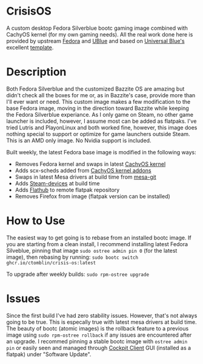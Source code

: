 # CrisisOS 

A custom desktop Fedora Silverblue bootc gaming image combined with CachyOS kernel (for my own gaming needs). All the real work done here is provided by upstream [Fedora](https://fedoraproject.org/atomic-desktops/silverblue/) and [UBlue](https://universal-blue.org/) and based on [Universal Blue's](https://github.com/ublue-os) excellent [template](https://github.com/ublue-os/image-template).

# Description
Both Fedora Silverblue and the customized Bazzite OS are amazing but didn't check all the boxes for me or, as in Bazzite's case, provide more than I'll ever want or need.
This custom image makes a few modification to the base Fedora image, moving in the direction toward Bazzite while keeping the Fedora Silverblue experiance.
As I only game on Steam, no other game launcher is included, however, I assume most can be added as flatpaks. I've tried Lutris and PlayonLinux and both worked fine, however, this image does nothing special to support or optimize for game launchers outside Steam.
This is an AMD only image. No Nvidia support is included.

Built weekly, the latest Fedora base image is modified in the following ways:
- Removes Fedora kernel and swaps in latest [CachyOS kernel](https://copr.fedorainfracloud.org/coprs/bieszczaders/kernel-cachyos/) 
- Adds scx-scheds added from [CachyOS kernel addons](https://copr.fedorainfracloud.org/coprs/bieszczaders/kernel-cachyos-addons/)
- Swaps in latest Mesa drivers at build time from [mesa-git](https://copr.fedorainfracloud.org/coprs/xxmitsu/mesa-git/)
- Adds [Steam-devices](https://packages.fedoraproject.org/pkgs/steam-devices/steam-devices/) at build time
- Adds [Flathub](https://flathub.org/) to remote flatpak repository
- Removes Firefox from image (flatpak version can be installed)

# How to Use

The easiest way to get going is to rebase from an installed bootc image. If you are starting from a clean install, I recommend installing latest Fedora Silveblue, pinning that image ```sudo ostree admin pin 0``` (for the latest image), then rebasing by running: 
```sudo bootc switch ghcr.io/ctomblin/crisis-os:latest```

To upgrade after weekly builds:
```sudo rpm-ostree upgrade```

# Issues

Since the first build I've had zero stability issues. However, that's not always going to be true. This is especally true with latest mesa drivers at build time. The beauty of bootc (atomic images) is the rollback feature to a previous image using ```sudo rpm-ostree rollback``` if any issues are encountered after an upgrade.
I recommed pinning a stable bootc image with ```ostree admin pin``` or easily seen and managed through [Cockpit Client](https://flathub.org/apps/org.cockpit_project.CockpitClient) GUI (installed as a flatpak) under "Software Update".